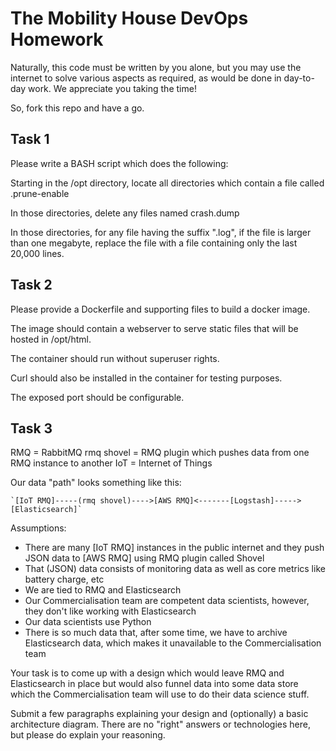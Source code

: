 # The Mobility House DevOps Homework

Naturally, this code must be written by you alone, but you may
use the internet to solve various aspects as required, as would
be done in day-to-day work. We appreciate you taking the time!

So, fork this repo and have a go.

## Task 1

Please write a BASH script which does the following:

Starting in the /opt directory, locate all directories which contain
a file called .prune-enable

In those directories, delete any files named crash.dump

In those directories, for any file having the suffix ".log", if the
file is larger than one megabyte, replace the file with a file containing
only the last 20,000 lines.


## Task 2

Please provide a Dockerfile and supporting files to build a docker image.

The image should contain a webserver to serve static files that will be
hosted in /opt/html.

The container should run without superuser rights.

Curl should also be installed in the container for testing purposes.

The exposed port should be configurable.


## Task 3

RMQ = RabbitMQ
rmq shovel = RMQ plugin which pushes data from one RMQ instance to another
IoT = Internet of Things

Our data "path" looks something like this:

    `[IoT RMQ]-----(rmq shovel)---->[AWS RMQ]<-------[Logstash]----->[Elasticsearch]`

Assumptions:

- There are many [IoT RMQ] instances in the public internet and they push
  JSON data to [AWS RMQ] using RMQ plugin called Shovel
- That (JSON) data consists of monitoring data as well as core metrics
  like battery charge, etc
- We are tied to RMQ and Elasticsearch
- Our Commercialisation team are competent data scientists, however, they don't
  like working with Elasticsearch
- Our data scientists use Python
- There is so much data that, after some time, we have to archive Elasticsearch data,
  which makes it unavailable to the Commercialisation team

Your task is to come up with a design which would leave RMQ and Elasticsearch in place
but would also funnel data into some data store which the Commercialisation team
will use to do their data science stuff.

Submit a few paragraphs explaining your design and (optionally) a basic architecture diagram.
There are no "right" answers or technologies here, but please do explain your reasoning.
